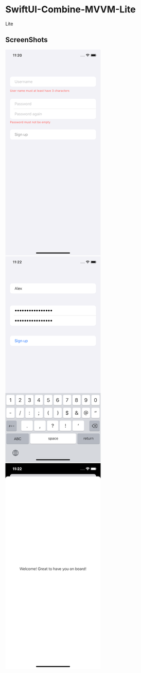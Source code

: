 # SwiftUI-Combine-MVVM-Lite
Lite

## ScreenShots
![Screenshot](https://github.com/Alexander-Sobolev/SwiftUI-Combine-MVVM-Lite/blob/main/SwiftUI%2BCombine%2BMVVM-Lite/Screen/Screen1.png)
![ScreenshotNew](https://github.com/Alexander-Sobolev/SwiftUI-Combine-MVVM-Lite/blob/main/SwiftUI%2BCombine%2BMVVM-Lite/Screen/Screen22.png)
![Screenshots](https://github.com/Alexander-Sobolev/SwiftUI-Combine-MVVM-Lite/blob/main/SwiftUI%2BCombine%2BMVVM-Lite/Screen/Screen2.png)
